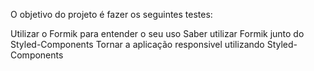 O objetivo do projeto é fazer os seguintes testes:

Utilizar o Formik para entender o seu uso
Saber utilizar Formik junto do Styled-Components
Tornar a aplicação responsivel utilizando Styled-Components
